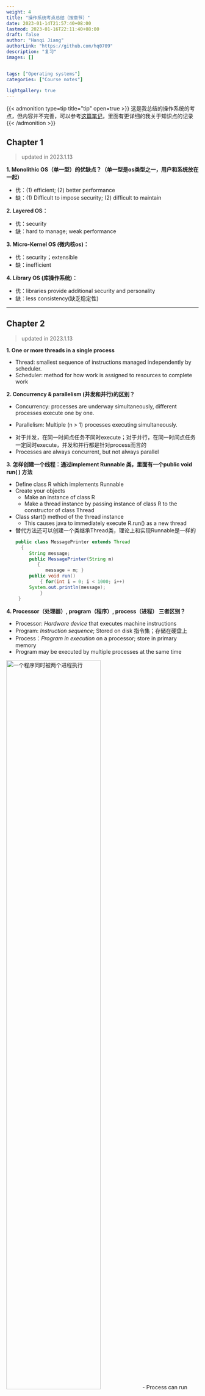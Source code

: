 ```yaml
---
weight: 4
title: "操作系统考点总结（按章节）"
date: 2023-01-14T21:57:40+08:00
lastmod: 2023-01-16T22:11:40+08:00
draft: false
author: "Hanqi Jiang"
authorLink: "https://github.com/hq0709"
description: "复习"
images: []


tags: ["Operating systems"]
categories: ["Course notes"]

lightgallery: true
---
```


{{< admonition type=tip title="tip" open=true >}}
这是我总结的操作系统的考点，但内容并不完善，可以参考[这篇笔记](https://jjlde7r0bk.feishu.cn/wiki/wikcnjqZ54DulF74jkJayfSN48d)，里面有更详细的我关于知识点的记录
{{< /admonition >}}

## Chapter 1
> updated in 2023.1.13

**1. Monolithic OS（单一型）的优缺点？（单一型是os类型之一，用户和系统放在一起）**
- 优：(1) efficient; (2) better performance
- 缺：(1) Difficult to impose security; (2) difficult to maintain
  
**2. Layered OS：**
- 优：security
- 缺：hard to manage; weak performance
  
**3. Micro-Kernel OS (微内核os)：**
- 优：security；extensible
- 缺：inefficient
  
**4. Library OS (库操作系统)：**
- 优：libraries provide additional security and personality
- 缺：less consistency(缺乏稳定性)

---

## Chapter 2
> updated in 2023.1.13

**1. One or more threads in a single process**
- Thread: smallest sequence of instructions managed independently by scheduler. 
- Scheduler: method for how work is assigned to resources to complete work

**2. Concurrency & parallelism (并发和并行)的区别？**
- Concurrency: processes are underway simultaneously, different processes execute one by one.

<!-- ![concurrency](2.png "concurrency") -->

- Parallelism: Multiple (n \> 1) processes executing simultaneously. 

<!-- <img src="1.png"  width = "15%" height = 25% alt = "parallelism"/> -->

<!-- ![parallelism](1.png "parallelism") 	 -->
- 对于并发，在同一时间点任务不同时execute；对于并行，在同一时间点任务一定同时execute，并发和并行都是针对process而言的
- Processes are always concurrent, but not always parallel


**3. 怎样创建一个线程：通过implement Runnable 类，里面有一个public void run( ) 方法**
- Define class R which implements Runnable
- Create your objects
	- Make an instance of class R 
	- Make a thread instance by passing instance of   class R to the constructor of class Thread
- Class start() method of the thread instance
	- This causes java to immediately execute R.run() as a new thread
- 替代方法还可以创建一个类继承Thread类，理论上和实现Runnable是一样的
	```java
	public class MessagePrinter extends Thread
	  { 
	     String message; 
	     public MessagePrinter(String m) 
	        { 
	           message = m; } 
	     public void run() 
	         { for(int i = 0; i < 1000; i++)    
	     System.out.println(message); 
	         }
	 }

	```

**4.  Processor（处理器）, program（程序）, process（进程） 三者区别？**
- Processor: _Hardware device_ that executes machine instructions
- Program: _Instruction sequence_; Stored on disk 指令集；存储在硬盘上
- Process：_Program in execution_ on a processor; store in primary memory
- Program may be executed by multiple processes at the same time
<img src="DraggedImage-2.png" width = 70% height = 70% alt = "一个程序同时被两个进程执行"/>
<!-- ![一个程序同时被两个进程执行](DraggedImage-2.png "一个程序同时被两个进程执行") -->
- Process can run multiple programs. (多个thread)
<img src="DraggedImage-3.png" width = 70% height = 60% alt = "一个进程同时执行多个程序"/>
<!-- ![一个进程同时执行多个程序](DraggedImage-3.png "一个进程同时执行多个程序") -->


**5. When do we not have to worry about concurrency?**
- no shared data or communication
- read only data


**6. When should we worry about concurrency? （并发带来坏的影响）**
- Threads access a shared resource without synchronization
- One or more threads modify the shared resource

---

## Chapter 3

> updated in 2023.1.13


**1. Moore’s Law: Number of transistors in dense(密集) integrated circuits doubles every 2 years.**

**2. 为什么要用并行？（两个原因）**
  - Moore’s Law(硬件): Number of transistors in dense(密集) integrated circuits doubles every 2 years.
  - Amdahl’s Law(软件)：Speed up is limited by the serial（程序串行） part of the program


**3. Definition of race condition**
- An error (e.g. a lost update) that occurs due to multiple processes ‘racing’ in an uncontrolled manner through a section of non-atomic code


**4. 什么是临界区（critical section）?**
  - Code section that accesses a shared resource.


**5. What is Mutual exclusion?**
- Only one thread can run within the critical section at any given time


**6. 建立临界区的4种方法？**
  - Lock: 
	- 设置两个状态held/not held，held表示有线程在critical section
	- acquire代表需要lock，release代表不需要lock
	![acuqire( ) and release( )](DraggedImage-4.png "acuqire( ) and release( )")
	- lock在java中通过synchronized语句实现，synchronized可以应用于任何的代码块
		```java
		public void synchronized update (int a) 
		{
		     balance=balance+a;
		 }

		```
- Monitors
  - Semaphores
  - Message


**7. Atomic**
- A property of a sequentially-executed section of code
- A context switch can’t happen (by definition) while an atomic section of code is being executed


**8. Lock acquire( ) only blocks threads attempting to acquire the same lock. Must use same lock for all critical sections accessing the same data.**

**9. Three steps of context-switching sequence**
- De-schedule currently-running thread
- Scheduler selects ‘best’ ready thread to run next 
- Resume newly-selected thread 

---

## Chapter 4

> updated in 2023.1.16


**1. 信号量（改错）：**
```c
typedef struct _sem { 
    int val; /* semaphore  value*/ 
    Queue queue; / oper: put, get*/ 
} Sem
void P(Sem s) { /* wait() procedure */ 
      s->val = s->val - 1; 
      if (s->val < 0) { 
           put(s->queue, getpid()); /* queue of PIDs */ 
            sleep(getpid()); } } 
void V(Sem s) { /* signal() procedure */ 
        s->val = s->val + 1; 
         if (s->val >= 0){ 
           wakeup(get(s->queue));} }
```
- P等同于wait，V等同于signal
- `sleep`是通过把这个线程放到waiting queue中来block这个线程
- `wakeup`是唤醒waiting queue中的线程，并放到running queue中

**2. P，V操作如何在java和C下实现的？**
  - Java: wait() & notify()
  - C: acquire() & release()
  - Unix: sleep() & wakeup()
  - Distributed system分布式系统（Message Passing）: send() & receive()

**3. 虚假唤醒（Spurious wakeup）是考试中一道大题**
```java
public class Semaphore { 
    private int count = 0;   
    public Semaphore(int init_val){ 
         count = init_val; 
    } 
    public synchronized void P() { 
        count = count - 1; 
        if (count < 0) wait(); 
    } 
    public synchronized void V() { 
        count = count + 1;
        notifyAll(); 
    }
}
```
- 什么时候会引起虚假唤醒？
- Answer: Does not recheck the condition，把P中的`if`改为`while`

**4. 编程题： put() get()操作**
```java
public class BoxDimension{
   private int dim = 0;
   private Semaphore sem = 1;
   public void put(int d) {
       dim = d; 
       sem.signal();
   } 
   public int get() {  
       sem.wait();
       return dim; 
    }
} 
BoxDimension d = new BoxDimension();
```
  
**5. Java中的semaphore**
```java
public class Semaphore { 
    private int count = 0; 
    public Semaphore(int init_val) { 
           count = init_val; // Should check it’s >= 0 
    } 
    public synchronized void P() { 
           count = count - 1; 
           while (count < 0) wait(); // why not ‘if’? 
       } 
    public synchronized void V() { 
            count = count + 1; /* if there is one, wake a waiter; */
            notifyAll(); /* why not use ‘notify()’? */ 
    } 
}
```
- P中要使用`while`来判断是否要wait，因为如果条件满足要一直wait
- V中要使用`notifyAll()`，而不是`notify()`，因为`notify()`会导致deadlock

---

## Chapter 5
